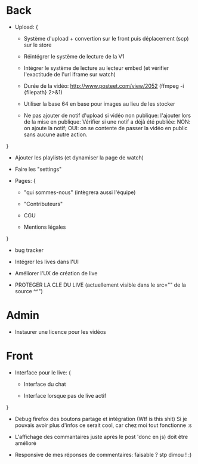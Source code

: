 ﻿Back
================

- Upload: {

	- Système d'upload + convertion sur le front puis déplacement (scp) sur le store

	- Réintégrer le système de lecture de la V1

	- Intégrer le système de lecture au lecteur embed (et vérifier l'exactitude de l'url iframe sur watch)

	- Durée de la vidéo: http://www.posteet.com/view/2052 (ffmpeg -i {filepath} 2>&1)

	- Utiliser la base 64 en base pour images au lieu de les stocker

	- Ne pas ajouter de notif d'upload si vidéo non publique: l'ajouter lors de la mise en publique: Vérifier si une notif a déjà été publiée: NON: on ajoute la notif; OUI: on se contente de passer la vidéo en public sans aucune autre action.

}

- Ajouter les playlists (et dynamiser la page de watch)

- Faire les "settings"

- Pages: {

	- "qui sommes-nous" (intègrera aussi l'équipe)

	- "Contributeurs"

	- CGU

	- Mentions légales

}

- bug tracker

- Intégrer les lives dans l'UI

- Améliorer l'UX de création de live

- PROTEGER LA CLE DU LIVE (actuellement visible dans le src="" de la source ^^")



Admin
================

- Instaurer une licence pour les vidéos



Front
================

- Interface pour le live: {

	- Interface du chat

	- Interface lorsque pas de live actif

}

- Debug firefox des boutons partage et intégration (Wtf is this shit) Si je pouvais avoir plus d'infos ce serait cool, car chez moi tout fonctionne :s

- L'affichage des commantaires juste après le post 'donc en js) doit être amélioré

- Responsive de mes réponses de commentaires: faisable ? stp dimou ! :)
